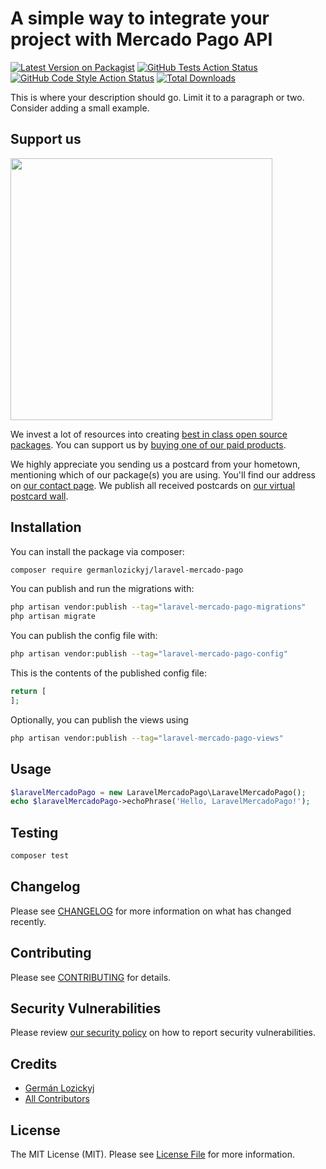 # A simple way to integrate your project with Mercado Pago API

[![Latest Version on Packagist](https://img.shields.io/packagist/v/germanlozickyj/laravel-mercado-pago.svg?style=flat-square)](https://packagist.org/packages/germanlozickyj/laravel-mercado-pago)
[![GitHub Tests Action Status](https://img.shields.io/github/actions/workflow/status/germanlozickyj/laravel-mercado-pago/run-tests.yml?branch=main&label=tests&style=flat-square)](https://github.com/germanlozickyj/laravel-mercado-pago/actions?query=workflow%3Arun-tests+branch%3Amain)
[![GitHub Code Style Action Status](https://img.shields.io/github/actions/workflow/status/germanlozickyj/laravel-mercado-pago/fix-php-code-style-issues.yml?branch=main&label=code%20style&style=flat-square)](https://github.com/germanlozickyj/laravel-mercado-pago/actions?query=workflow%3A"Fix+PHP+code+style+issues"+branch%3Amain)
[![Total Downloads](https://img.shields.io/packagist/dt/germanlozickyj/laravel-mercado-pago.svg?style=flat-square)](https://packagist.org/packages/germanlozickyj/laravel-mercado-pago)

This is where your description should go. Limit it to a paragraph or two. Consider adding a small example.

## Support us

[<img src="https://github-ads.s3.eu-central-1.amazonaws.com/laravel-mercado-pago.jpg?t=1" width="419px" />](https://spatie.be/github-ad-click/laravel-mercado-pago)

We invest a lot of resources into creating [best in class open source packages](https://spatie.be/open-source). You can support us by [buying one of our paid products](https://spatie.be/open-source/support-us).

We highly appreciate you sending us a postcard from your hometown, mentioning which of our package(s) you are using. You'll find our address on [our contact page](https://spatie.be/about-us). We publish all received postcards on [our virtual postcard wall](https://spatie.be/open-source/postcards).

## Installation

You can install the package via composer:

```bash
composer require germanlozickyj/laravel-mercado-pago
```

You can publish and run the migrations with:

```bash
php artisan vendor:publish --tag="laravel-mercado-pago-migrations"
php artisan migrate
```

You can publish the config file with:

```bash
php artisan vendor:publish --tag="laravel-mercado-pago-config"
```

This is the contents of the published config file:

```php
return [
];
```

Optionally, you can publish the views using

```bash
php artisan vendor:publish --tag="laravel-mercado-pago-views"
```

## Usage

```php
$laravelMercadoPago = new LaravelMercadoPago\LaravelMercadoPago();
echo $laravelMercadoPago->echoPhrase('Hello, LaravelMercadoPago!');
```

## Testing

```bash
composer test
```

## Changelog

Please see [CHANGELOG](CHANGELOG.md) for more information on what has changed recently.

## Contributing

Please see [CONTRIBUTING](CONTRIBUTING.md) for details.

## Security Vulnerabilities

Please review [our security policy](../../security/policy) on how to report security vulnerabilities.

## Credits

- [Germán Lozickyj](https://github.com/germanlozickyj)
- [All Contributors](../../contributors)

## License

The MIT License (MIT). Please see [License File](LICENSE.md) for more information.
